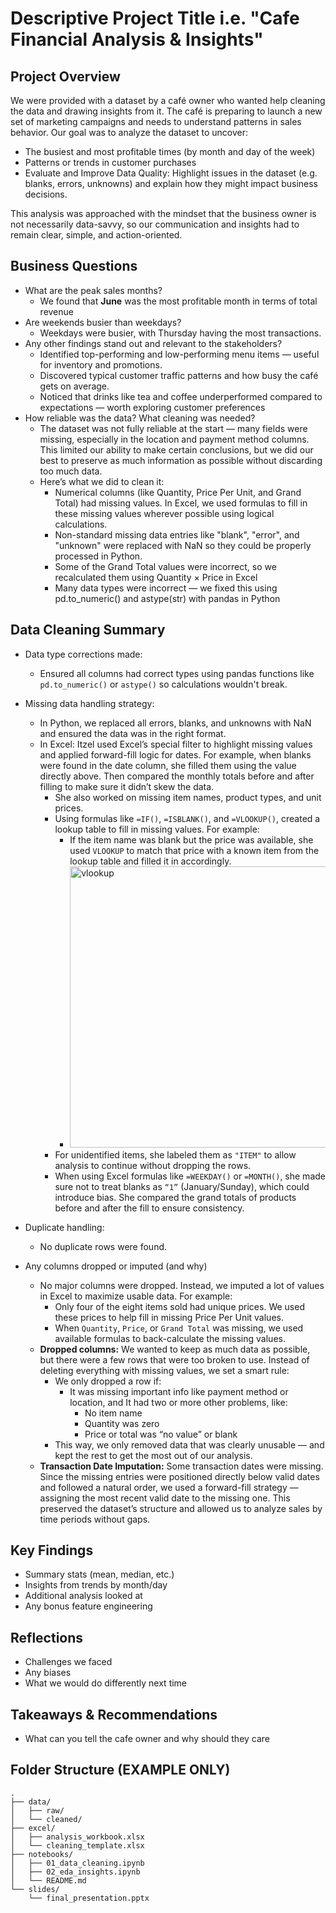 # Descriptive Project Title i.e. "Cafe Financial Analysis & Insights" 

## Project Overview
We were provided with a dataset by a café owner who wanted help cleaning the data and drawing insights from it. The café is preparing to launch a new set of marketing campaigns and needs to understand patterns in sales behavior. Our goal was to analyze the dataset to uncover:
* The busiest and most profitable times (by month and day of the week)
* Patterns or trends in customer purchases
* Evaluate and Improve Data Quality: Highlight issues in the dataset (e.g. blanks, errors, unknowns) and explain how they might impact business decisions.

This analysis was approached with the mindset that the business owner is not necessarily data-savvy, so our communication and insights had to remain clear, simple, and action-oriented.



## Business Questions 
- What are the peak sales months?
    - We found that **June** was the most profitable month in terms of total revenue
- Are weekends busier than weekdays?
    - Weekdays were busier, with Thursday having the most transactions.
- Any other findings stand out and relevant to the stakeholders?
    - Identified top-performing and low-performing menu items — useful for inventory and promotions.
    - Discovered typical customer traffic patterns and how busy the café gets on average.
    - Noticed that drinks like tea and coffee underperformed compared to expectations — worth exploring customer preferences
- How reliable was the data? What cleaning was needed?
    - The dataset was not fully reliable at the start — many fields were missing, especially in the location and payment method columns. This limited our ability to make certain conclusions, but we did our best to preserve as much information as possible without discarding too much data.
    - Here’s what we did to clean it:
        - Numerical columns (like Quantity, Price Per Unit, and Grand Total) had missing values. In Excel, we used formulas to fill in these missing values wherever possible using logical calculations.
        - Non-standard missing data entries like "blank", "error", and "unknown" were replaced with NaN so they could be properly processed in Python.
        - Some of the Grand Total values were incorrect, so we recalculated them using Quantity × Price in Excel
        - Many data types were incorrect — we fixed this using pd.to_numeric() and astype(str) with pandas in Python



## Data Cleaning Summary 
- Data type corrections made:
    - Ensured all columns had correct types using pandas functions like `pd.to_numeric()` or `astype()` so calculations wouldn't break. 
- Missing data handling strategy:
    - In Python, we replaced all errors, blanks, and unknowns with NaN and ensured the data was in the right format.
    - In Excel: Itzel used Excel’s special filter to highlight missing values and applied forward-fill logic for dates. For example, when blanks were found in the date column, she filled them using the value directly above. Then compared the monthly totals before and after filling to make sure it didn’t skew the data.
        - She also worked on missing item names, product types, and unit prices.
        - Using formulas like `=IF()`, `=ISBLANK()`, and `=VLOOKUP()`, created a lookup table to fill in missing values. For example:
            - If the item name was blank but the price was available, she used `VLOOKUP` to match that price with a known item from the lookup table and filled it in accordingly.
            - <img src="https://github.com/user-attachments/assets/40596272-49c5-4a0d-a2c0-f331c4b9eb2d" alt="vlookup" style="width:450px;" />
        - For unidentified items, she labeled them as `"ITEM"` to allow analysis to continue without dropping the rows.
        - When using Excel formulas like `=WEEKDAY()` or `=MONTH()`, she made sure not to treat blanks as `“1”` (January/Sunday), which could introduce bias. She compared the grand totals of products before and after the fill to ensure consistency.
 
- Duplicate handling:
    - No duplicate rows were found.
- Any columns dropped or imputed (and why)
    - No major columns were dropped. Instead, we imputed a lot of values in Excel to maximize usable data. For example:
        - Only four of the eight items sold had unique prices. We used these prices to help fill in missing Price Per Unit values.
        - When `Quantity`, `Price`, or `Grand Total` was missing, we used available formulas to back-calculate the missing values.
    - **Dropped columns:** We wanted to keep as much data as possible, but there were a few rows that were too broken to use. Instead of deleting everything with missing values, we set a smart rule:
        - We only dropped a row if:
            - It was missing important info like payment method or location, and It had two or more other problems, like:
                - No item name
                - Quantity was zero
                - Price or total was “no value” or blank
        - This way, we only removed data that was clearly unusable — and kept the rest to get the most out of our analysis.
    - **Transaction Date Imputation:** Some transaction dates were missing. Since the missing entries were positioned directly below valid dates and followed a natural order, we used a forward-fill strategy — assigning the most recent valid date to the missing one. This preserved the dataset’s structure and allowed us to analyze sales by time periods without gaps.


## Key Findings
- Summary stats (mean, median, etc.)
- Insights from trends by month/day
- Additional analysis looked at
- Any bonus feature engineering

## Reflections
- Challenges we faced
- Any biases
- What we would do differently next time

## Takeaways & Recommendations 
- What can you tell the cafe owner and why should they care 

## Folder Structure (EXAMPLE ONLY)
```text
.
├── data/
│   ├── raw/
│   └── cleaned/
├── excel/
│   ├── analysis_workbook.xlsx
│   └── cleaning_template.xlsx
├── notebooks/
│   ├── 01_data_cleaning.ipynb
│   ├── 02_eda_insights.ipynb
│   └── README.md
└── slides/
    └── final_presentation.pptx
